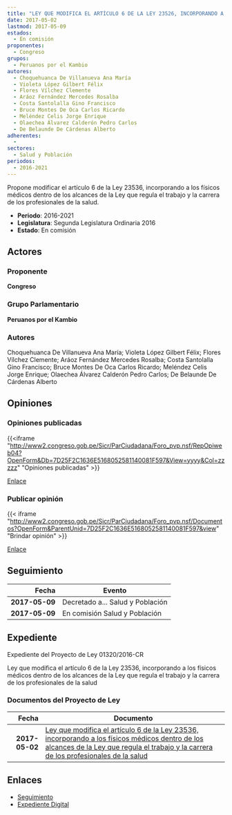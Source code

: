 ```yaml
---
title: "LEY QUE MODIFICA EL ARTÍCULO 6 DE LA LEY 23526, INCORPORANDO A LOS FÍSICOS MÉDICOS DENTRO DE LOS ALCANCES DE LA LEY QUE REGULA EL TRABAJO Y LA CARRERA DE LOS PROFESIONALES DE LA SALUD"
date: 2017-05-02
lastmod: 2017-05-09
estados: 
  - En comisión
proponentes: 
  - Congreso
grupos: 
  - Peruanos por el Kambio
autores: 
  - Choquehuanca De Villanueva Ana María
  - Violeta López Gilbert Félix
  - Flores Vílchez Clemente
  - Aráoz Fernández Mercedes Rosalba
  - Costa Santolalla Gino Francisco
  - Bruce Montes De Oca Carlos Ricardo
  - Meléndez Celis Jorge Enrique
  - Olaechea Álvarez Calderón Pedro Carlos
  - De Belaunde De Cárdenas Alberto
adherentes: 
  - 
sectores: 
  - Salud y Población
periodos: 
  - 2016-2021
---
```


Propone modificar el artículo 6 de la Ley 23536, incorporando a los físicos médicos dentro de los alcances de la Ley que regula el trabajo y la carrera de los profesionales de la salud.

- **Periodo**: 2016-2021
- **Legislatura**: Segunda Legislatura Ordinaria 2016
- **Estado**: En comisión

## Actores

### Proponente

**Congreso**

### Grupo Parlamentario

**Peruanos por el Kambio**

### Autores

Choquehuanca De Villanueva Ana María; Violeta López Gilbert Félix; Flores Vílchez Clemente; Aráoz Fernández Mercedes Rosalba; Costa Santolalla Gino Francisco; Bruce Montes De Oca Carlos Ricardo; Meléndez Celis Jorge Enrique; Olaechea Álvarez Calderón Pedro Carlos; De Belaunde De Cárdenas Alberto


## Opiniones

### Opiniones publicadas

{{<iframe "http://www2.congreso.gob.pe/Sicr/ParCiudadana/Foro_pvp.nsf/RepOpiweb04?OpenForm&Db=7D25F2C1636E5168052581140081F597&View=yyyy&Col=zzzzz" "Opiniones publicadas" >}}

[Enlace](http://www2.congreso.gob.pe/Sicr/ParCiudadana/Foro_pvp.nsf/RepOpiweb04?OpenForm&Db=7D25F2C1636E5168052581140081F597&View=yyyy&Col=zzzzz)
### Publicar opinión

{{< iframe "http://www2.congreso.gob.pe/Sicr/ParCiudadana/Foro_pvp.nsf/Documentos?OpenForm&ParentUnid=7D25F2C1636E5168052581140081F597&view" "Brindar opinión" >}}

[Enlace](http://www2.congreso.gob.pe/Sicr/ParCiudadana/Foro_pvp.nsf/Documentos?OpenForm&ParentUnid=7D25F2C1636E5168052581140081F597&view)

## Seguimiento

| Fecha | Evento |
|------:|--------|
| **2017-05-09** | Decretado a... Salud y Población|
| **2017-05-09** | En comisión Salud y Población|


## Expediente

Expediente del Proyecto de Ley 01320/2016-CR

Ley que modifica el artículo 6 de la Ley 23536, incorporando a los físicos médicos dentro de los alcances de la Ley que regula el trabajo y la carrera de los profesionales de la salud


### Documentos del Proyecto de Ley

| Fecha | Documento |
|------:|--------|
| **2017-05-02** | [Ley que modifica el artículo 6 de la Ley 23536, incorporando a los físicos médicos dentro de los alcances de la Ley que regula el trabajo y la carrera de los profesionales de la salud](http://www.leyes.congreso.gob.pe/Documentos/2016_2021/Proyectos_de_Ley_y_de_Resoluciones_Legislativas/PL0132020170502.pdf) |

## Enlaces 

- [Seguimiento](http://www2.congreso.gob.pe/Sicr/TraDocEstProc/CLProLey2016.nsf/f7fff46988ca05b1052578e100829cc7/33c010d30b8eb29405258114008065d9?OpenDocument)
- [Expediente Digital](http://www2.congreso.gob.pehttp://www2.congreso.gob.pe/Sicr/TraDocEstProc/CLProLey2016.nsf/f7fff46988ca05b1052578e100829cc7/33c010d30b8eb29405258114008065d9?OpenDocument&Click=05257FB7005EB655.eb71d0cf91d8294e05256cdf006b5706/$Body/0.1C6C)
